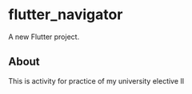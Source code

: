 # flutter_navigator

A new Flutter project.

## About

This is activity for practice of my university elective II


